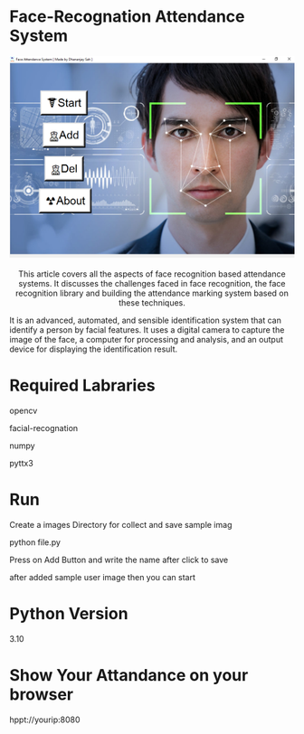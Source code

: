 
# Face-Recognation Attendance System
<p align="center">
<img src="https://github.com/rootuserdj/Face-recognition/blob/master/Screenshot.png" ><br>
<br>This article covers all the aspects of face recognition based attendance systems. It discusses the challenges faced in face recognition, the face recognition library and building the attendance marking system based on these techniques.</p>


It is an advanced, automated, and sensible identification system that can identify a person by facial features. It uses a digital camera to capture the image of the face, a computer for processing and analysis, and an output device for displaying the identification result.


# Required Labraries

 opencv


 facial-recognation


 numpy


 pyttx3
 

# Run
  Create a images Directory for collect and save sample imag


 python file.py


 Press on Add Button and write the name after click to save 



 after added sample user image then you can start 

 # Python Version 

   3.10


# Show Your Attandance on your browser


   hppt://yourip:8080
 


